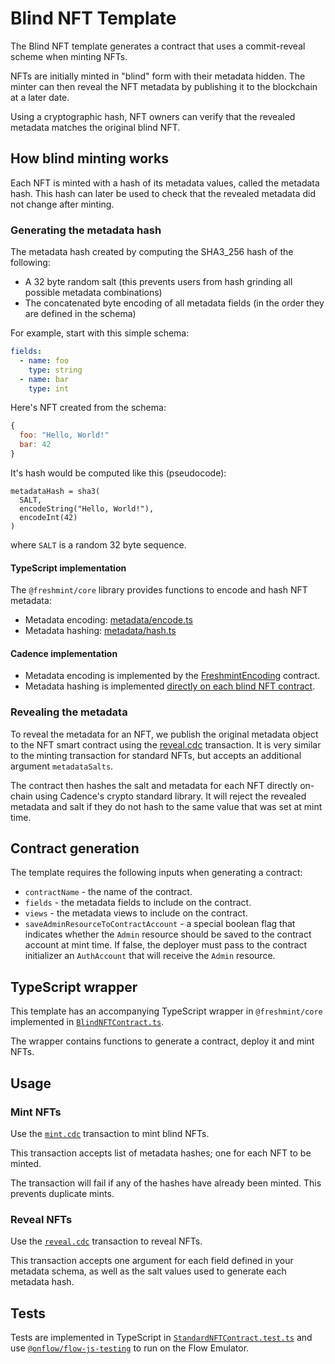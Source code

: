 # Blind NFT Template

The Blind NFT template generates a contract that uses a commit-reveal scheme when minting NFTs.

NFTs are initially minted in "blind" form with their metadata hidden.
The minter can then reveal the NFT metadata by publishing it to the blockchain
at a later date.

Using a cryptographic hash, NFT owners can verify that the revealed metadata matches the original blind NFT.

## How blind minting works

Each NFT is minted with a hash of its metadata values, called the metadata hash.
This hash can later be used to check that the revealed metadata did not
change after minting.

### Generating the metadata hash

The metadata hash created by computing the SHA3_256 hash of the following:

- A 32 byte random salt (this prevents users from hash grinding all possible metadata combinations)
- The concatenated byte encoding of all metadata fields (in the order they are defined in the schema)

For example, start with this simple schema:

```yaml
fields:
  - name: foo
    type: string
  - name: bar
    type: int
```

Here's NFT created from the schema:

```js
{
  foo: "Hello, World!"
  bar: 42
}
```

It's hash would be computed like this (pseudocode):

```
metadataHash = sha3(
  SALT,
  encodeString("Hello, World!"),
  encodeInt(42)
)
```

where `SALT` is a random 32 byte sequence.

#### TypeScript implementation

The `@freshmint/core` library provides functions to encode and hash NFT metadata:

- Metadata encoding: [metadata/encode.ts](https://github.com/dapperlabs/freshmint/blob/documentation/packages/core/metadata/encode.ts)
- Metadata hashing: [metadata/hash.ts](https://github.com/dapperlabs/freshmint/blob/documentation/packages/core/metadata/hash.ts)

#### Cadence implementation

- Metadata encoding is implemented by the [FreshmintEncoding](../../freshmint-encoding/FreshmintEncoding.cdc) contract.
- Metadata hashing is implemented [directly on each blind NFT contract](./BlindNFT.template.cdc#L81-L83).

### Revealing the metadata

To reveal the metadata for an NFT, we publish the original metadata object to the NFT smart contract
using the [reveal.cdc](./transactions/reveal.template.cdc) transaction. It is very similar to 
the minting transaction for standard NFTs, but accepts an additional argument `metadataSalts`.

The contract then hashes the salt and metadata for each NFT directly on-chain using Cadence's crypto standard library.
It will reject the revealed metadata and salt if they do not hash to the same value that was set at mint time.

## Contract generation

The template requires the following inputs when generating a contract:

- `contractName` - the name of the contract.
- `fields` - the metadata fields to include on the contract.
- `views` - the metadata views to include on the contract.
- `saveAdminResourceToContractAccount` - a special boolean flag that indicates whether the `Admin` resource should be saved to the contract account at mint time. If false, the deployer must pass to the contract initializer an `AuthAccount` that will receive the `Admin` resource.

## TypeScript wrapper

This template has an accompanying TypeScript wrapper in `@freshmint/core` implemented in [`BlindNFTContract.ts`](../../../packages/core/contracts/BlindNFTContract.ts).

The wrapper contains functions to generate a contract, deploy it and mint NFTs.

## Usage

### Mint NFTs

Use the [`mint.cdc`](./transactions/mint.template.cdc) transaction to mint blind NFTs.

This transaction accepts list of metadata hashes; one for each NFT to be minted.

The transaction will fail if any of the hashes have already been minted.
This prevents duplicate mints.

### Reveal NFTs

Use the [`reveal.cdc`](./transactions/reveal.template.cdc) transaction to reveal NFTs.

This transaction accepts one argument for each field defined in your metadata schema,
as well as the salt values used to generate each metadata hash.

## Tests

Tests are implemented in TypeScript in [`StandardNFTContract.test.ts`](../../../packages/core/contracts/BlindNFTContract.test.ts) and use [`@onflow/flow-js-testing`](https://github.com/onflow/flow-js-testing) to run on the Flow Emulator.
